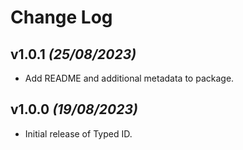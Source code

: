 # Change Log

## v1.0.1 _(25/08/2023)_

* Add README and additional metadata to package.

## v1.0.0 _(19/08/2023)_

* Initial release of Typed ID.